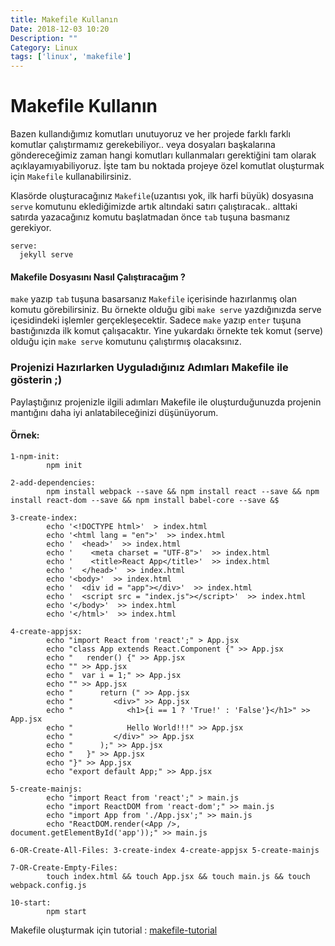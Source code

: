 ```yaml
---
title: Makefile Kullanın
Date: 2018-12-03 10:20
Description: ""
Category: Linux
tags: ['linux', 'makefile']
---
```


# Makefile Kullanın

Bazen kullandığımız komutları unutuyoruz ve her projede farklı farklı komutlar çalıştırmamız gerekebiliyor.. veya dosyaları başkalarına göndereceğimiz zaman hangi komutları kullanmaları gerektiğini tam olarak açıklayamıyabiliyoruz. İşte tam bu noktada projeye özel komutlat oluşturmak için `Makefile` kullanabilirsiniz. 

Klasörde oluşturacağınız `Makefile`(uzantısı yok, ilk harfi büyük) dosyasına `serve` komutunu eklediğimizde artık altındaki satırı çalıştıracak.. alttaki satırda yazacağınız komutu başlatmadan önce `tab` tuşuna basmanız gerekiyor.


```
serve:
  jekyll serve
```

#### Makefile Dosyasını Nasıl Çalıştıracağım ?
`make` yazıp `tab` tuşuna basarsanız `Makefile` içerisinde hazırlanmış olan komutu görebilirsiniz. Bu örnekte olduğu gibi `make serve` yazdığınızda serve içesidindeki işlemler gerçekleşecektir. Sadece `make` yazıp `enter` tuşuna bastığınızda ilk komut çalışacaktır. Yine yukardakı örnekte tek komut (serve) olduğu için `make serve` komutunu çalıştırmış olacaksınız. 

### Projenizi Hazırlarken Uyguladığınız Adımları Makefile ile gösterin ;)

Paylaştığınız projenizle ilgili adımları Makefile ile oluşturduğunuzda projenin mantığını daha iyi anlatabileceğinizi düşünüyorum. 

#### Örnek:
```
1-npm-init:
        npm init

2-add-dependencies:
        npm install webpack --save && npm install react --save && npm install react-dom --save && npm install babel-core --save &$

3-create-index:
        echo '<!DOCTYPE html>'  > index.html
        echo '<html lang = "en">'  >> index.html
        echo '  <head>'  >> index.html
        echo '    <meta charset = "UTF-8">'  >> index.html
        echo '    <title>React App</title>'  >> index.html
        echo '  </head>'  >> index.html
        echo '<body>'  >> index.html
        echo '  <div id = "app"></div>'  >> index.html
        echo '  <script src = "index.js"></script>'  >> index.html
        echo '</body>'  >> index.html
        echo '</html>'  >> index.html

4-create-appjsx:
        echo "import React from 'react';" > App.jsx
        echo "class App extends React.Component {" >> App.jsx
        echo "   render() {" >> App.jsx
        echo "" >> App.jsx
        echo "  var i = 1;" >> App.jsx
        echo "" >> App.jsx
        echo "      return (" >> App.jsx
        echo "         <div>" >> App.jsx
        echo "            <h1>{i == 1 ? 'True!' : 'False'}</h1>" >> App.jsx
        echo "            Hello World!!!" >> App.jsx
        echo "         </div>" >> App.jsx
        echo "      );" >> App.jsx
        echo "   }" >> App.jsx
        echo "}" >> App.jsx
        echo "export default App;" >> App.jsx

5-create-mainjs:
        echo "import React from 'react';" > main.js
        echo "import ReactDOM from 'react-dom';" >> main.js
        echo "import App from './App.jsx';" >> main.js
        echo "ReactDOM.render(<App />, document.getElementById('app'));" >> main.js

6-OR-Create-All-Files: 3-create-index 4-create-appjsx 5-create-mainjs

7-OR-Create-Empty-Files:
        touch index.html && touch App.jsx && touch main.js && touch webpack.config.js

10-start:
        npm start

```


Makefile oluşturmak için tutorial : [makefile-tutorial]

[makefile-tutorial]: http://mrbook.org/blog/tutorials/make/

